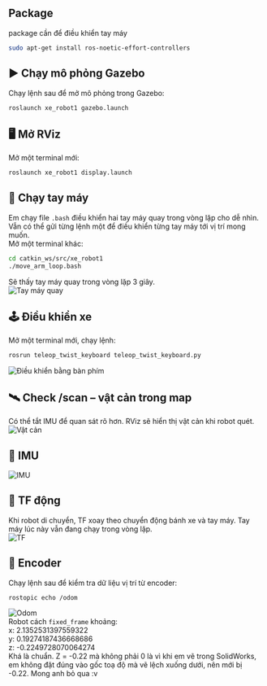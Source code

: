 ## Package
package cần để điều khiển tay máy
```bash
sudo apt-get install ros-noetic-effort-controllers
```

## ▶️ Chạy mô phỏng Gazebo  
Chạy lệnh sau để mở mô phỏng trong Gazebo:  
```bash
roslaunch xe_robot1 gazebo.launch
```  
## 🖥️ Mở RViz  
Mở một terminal mới:  
```bash
roslaunch xe_robot1 display.launch
```
  
## 🤖 Chạy tay máy  
Em chạy file `.bash` điều khiển hai tay máy quay trong vòng lặp cho dễ nhìn. Vẫn có thể gửi từng lệnh một để điều khiển từng tay máy tới vị trí mong muốn.  
Mở một terminal khác:  
```bash
cd catkin_ws/src/xe_robot1
./move_arm_loop.bash
```
Sẽ thấy tay máy quay trong vòng lặp 3 giây.  
![Tay máy quay](https://github.com/user-attachments/assets/c4d5dd5c-e602-4ae0-b9ff-58b739761214)  
  
## 🕹️ Điều khiển xe  
Mở một terminal mới, chạy lệnh:  
```bash
rosrun teleop_twist_keyboard teleop_twist_keyboard.py
```
![Điều khiển bằng bàn phím](https://github.com/user-attachments/assets/379a2d54-ca0f-48ff-bebe-7956305798ad)  
  
## 🛰️ Check /scan – vật cản trong map  
Có thể tắt IMU để quan sát rõ hơn. RViz sẽ hiển thị vật cản khi robot quét.  
![Vật cản](https://github.com/user-attachments/assets/f766193f-22f8-4faf-bb19-b18b39cf7609)  
  
## 🧭 IMU  
![IMU](https://github.com/user-attachments/assets/1f45c951-d6d4-4c83-8b83-15105de65590)  
  
## 🔁 TF động  
Khi robot di chuyển, TF xoay theo chuyển động bánh xe và tay máy. Tay máy lúc này vẫn đang chạy trong vòng lặp.  
![TF](https://github.com/user-attachments/assets/337cef32-7ac4-47c2-98d5-8f79e3b72bf9)

  
## 📍 Encoder  
Chạy lệnh sau để kiểm tra dữ liệu vị trí từ encoder:  
```bash
rostopic echo /odom
```
![Odom](https://github.com/user-attachments/assets/ef73d93d-755c-41e1-9fab-8192c79e2894)  
Robot cách `fixed_frame` khoảng:  
x: 2.1352531397559322  
y: 0.19274187436668686  
z: -0.2249728070064274  
Khá là chuẩn. Z = -0.22 mà không phải 0 là vì khi em vẽ trong SolidWorks, em không đặt đúng vào gốc toạ độ mà vẽ lệch xuống dưới, nên mới bị -0.22. Mong anh bỏ qua :v

